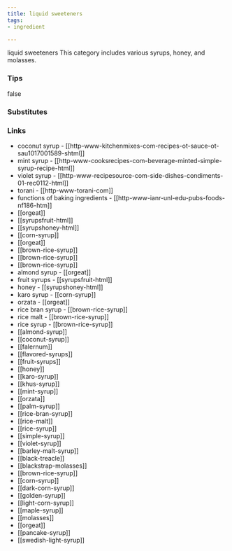 ```yaml
---
title: liquid sweeteners
tags:
- ingredient

---
```

liquid sweeteners This category includes various syrups, honey, and molasses.

### Tips
false

### Substitutes


### Links

* coconut syrup - [[http-www-kitchenmixes-com-recipes-ot-sauce-ot-sau1017001589-shtml]]
* mint syrup - [[http-www-cooksrecipes-com-beverage-minted-simple-syrup-recipe-html]]
* violet syrup - [[http-www-recipesource-com-side-dishes-condiments-01-rec0112-html]]
* torani - [[http-www-torani-com]]
* functions of baking ingredients - [[http-www-ianr-unl-edu-pubs-foods-nf186-htm]]
* [[orgeat]]
* [[syrupsfruit-html]]
* [[syrupshoney-html]]
* [[corn-syrup]]
* [[orgeat]]
* [[brown-rice-syrup]]
* [[brown-rice-syrup]]
* [[brown-rice-syrup]]
* almond syrup - [[orgeat]]
* fruit syrups - [[syrupsfruit-html]]
* honey - [[syrupshoney-html]]
* karo syrup - [[corn-syrup]]
* orzata - [[orgeat]]
* rice bran syrup - [[brown-rice-syrup]]
* rice malt - [[brown-rice-syrup]]
* rice syrup - [[brown-rice-syrup]]
* [[almond-syrup]]
* [[coconut-syrup]]
* [[falernum]]
* [[flavored-syrups]]
* [[fruit-syrups]]
* [[honey]]
* [[karo-syrup]]
* [[khus-syrup]]
* [[mint-syrup]]
* [[orzata]]
* [[palm-syrup]]
* [[rice-bran-syrup]]
* [[rice-malt]]
* [[rice-syrup]]
* [[simple-syrup]]
* [[violet-syrup]]
* [[barley-malt-syrup]]
* [[black-treacle]]
* [[blackstrap-molasses]]
* [[brown-rice-syrup]]
* [[corn-syrup]]
* [[dark-corn-syrup]]
* [[golden-syrup]]
* [[light-corn-syrup]]
* [[maple-syrup]]
* [[molasses]]
* [[orgeat]]
* [[pancake-syrup]]
* [[swedish-light-syrup]]
